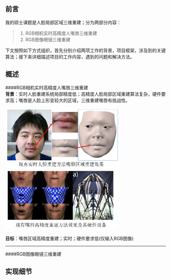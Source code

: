 前言
------
我的硕士课题是人脸局部区域三维重建；分为两部分内容：
>1. RGB相机实时高精度人嘴唇三维重建
>2. RGB图像眼镜三维重建  

下文按照如下方式组织，首先分别介绍两项工作的背景，项目框架，涉及到的关键算法；接下来详细描述项目的工作内容，遇到的问题和解决方法。

概述
-------
####RGB相机实时高精度人嘴唇三维重建  
**背景**：实时人脸重建系统局部精度低；高精度人脸局部区域重建算法复杂，硬件要求高；嘴唇是人脸上形变较大的区域，三维重建嘴唇有挑战性。  

<span float=left><img width=360 height=190 src="https://github.com/4292014/4292014.github.io/blob/master/real-time-face-recon.PNG"></span>
<span float=right><img width=350 height=190 src="https://github.com/4292014/4292014.github.io/blob/master/high-fidelity-recon.PNG"></span>  

**目标**：嘴唇区域高精度重建；实时；硬件要求低(仅输入RGB图像)
  
---------
####RGB图像眼镜三维重建

实现细节
------
